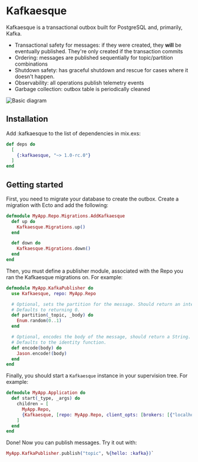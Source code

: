 # Kafkaesque

Kafkaesque is a transactional outbox built for PostgreSQL and, primarily, Kafka.

- Transactional safety for messages: if they were created, they **will** be
eventually published. They're only created if the transaction commits
- Ordering: messages are published sequentially for topic/partition combinations
- Shutdown safety: has graceful shutdown and rescue for cases where it doesn't
happen.
- Observability: all operations publish telemetry events
- Garbage collection: outbox table is periodically cleaned

![Basic diagram](http://www.plantuml.com/plantuml/proxy?cache=no&src=https://raw.githubusercontent.com/v0idpwn/kafkaesque/master/diagrams/basic.iuml)

## Installation

Add :kafkaesque to the list of dependencies in mix.exs:

```elixir
def deps do
  [
    {:kafkaesque, "~> 1.0-rc.0"}
  ]
end
```

## Getting started

First, you need to migrate your database to create the outbox. Create a
migration with Ecto and add the following:

```elixir
defmodule MyApp.Repo.Migrations.AddKafkaesque
  def up do
    Kafkaesque.Migrations.up()
  end

  def down do
    Kafkaesque.Migrations.down()
  end
end
```

Then, you must define a publisher module, associated with the Repo you
ran the Kafkaesque migrations on. For example:

```elixir
defmodule MyApp.KafkaPublisher do
  use Kafkaesque, repo: MyApp.Repo

  # Optional, sets the partition for the message. Should return an integer
  # Defaults to returning 0.
  def partition(_topic, _body) do
    Enum.random(0..1)
  end

  # Optional, encodes the body of the message, should return a String.
  # Defaults to the identity function.
  def encode(body) do
    Jason.encode!(body)
  end
end
```

Finally, you should start a `Kafkaesque` instance in your supervision tree.
For example:

```elixir
defmodule MyApp.Application do
  def start(_type, _args) do
    children = [
      MyApp.Repo,
      {Kafkaesque, [repo: MyApp.Repo, client_opts: [brokers: [{"localhost, 9092"}]]]},
    ]
  end
end
```

Done! Now you can publish messages. Try it out with:

```elixir
MyApp.KafkaPublisher.publish("topic", %{hello: :kafka})`
```
